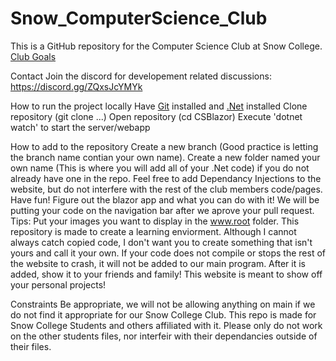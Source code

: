 # Snow_ComputerScience_Club
This is a GitHub repository for the Computer Science Club at Snow College. 
<a href="/ClubGoals">Club Goals</a>

Contact
Join the discord for developement related discussions: https://discord.gg/ZQxsJcYMYk

How to run the project locally
Have <a href="https://githubdesktop.org/en/index.html">Git</a> installed and <a href="https://dotnet.microsoft.com/en-us/download/dotnet-framework">.Net</a> installed
Clone repository (git clone ...)
Open repository (cd CSBlazor)
Execute 'dotnet watch' to start the server/webapp

How to add to the repository
Create a new branch (Good practice is letting the branch name contian your own name).
Create a new folder named your own name (This is where you will add all of your .Net code) if you do not already have one in the repo.
Feel free to add Dependancy Injections to the website, but do not interfere with the rest of the club members code/pages.
Have fun! Figure out the blazor app and what you can do with it! We will be putting your code on the navigation bar after we aprove your pull request.
Tips:
Put your images you want to display in the www.root folder.
This repository is made to create a learning enviorment. Although I cannot always catch copied code, I don't want you to create something that isn't yours and call it your own.
If your code does not compile or stops the rest of the website to crash, it will not be added to our main program.
After it is added, show it to your friends and family! This website is meant to show off your personal projects!

Constraints
Be appropriate, we will not be allowing anything on main if we do not find it appropriate for our Snow College Club.
This repo is made for Snow College Students and others affiliated with it. 
Please only do not work on the other students files, nor interfeir with their dependancies outside of their files. 
